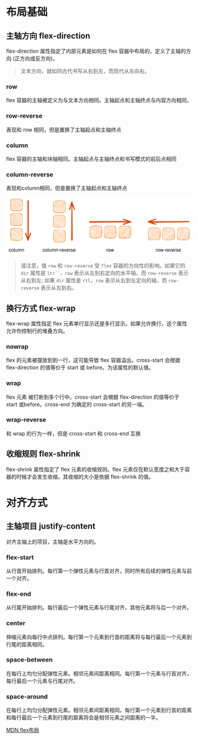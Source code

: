 # 布局基础

## 主轴方向 flex-direction
flex-direction 属性指定了内部元素是如何在 flex 容器中布局的，定义了主轴的方向 (正方向或反方向)。
> 文本方向，就如同古代书写从右到左，而现代从左向右。

### row

flex 容器的主轴被定义为与文本方向相同。主轴起点和主轴终点与内容方向相同。

### row-reverse

表现和 row 相同，但是置换了主轴起点和主轴终点

### column

flex 容器的主轴和块轴相同。主轴起点与主轴终点和书写模式的前后点相同

### column-reverse

表现和column相同，但是置换了主轴起点和主轴终点

![alt](../../assert/Excalidraw/%E5%B8%83%E5%B1%80/flex-dirction.excalidraw.svg)

> 请注意，值 `row` 和 `row-reverse` 受 `flex` 容器的方向性的影响。如果它的 `dir` 属性是 `ltr``，row` 表示从左到右定向的水平轴，而 `row-reverse` 表示从右到左; 如果 `dir` 属性是 `rtl`，`row` 表示从右到左定向的轴，而 `row-reverse` 表示从左到右。



## 换行方式 flex-wrap
flex-wrap 属性指定 flex 元素单行显示还是多行显示。如果允许换行，这个属性允许你控制行的堆叠方向。
### nowrap

flex 的元素被摆放到到一行，这可能导致 flex 容器溢出。cross-start 会根据 flex-direction 的值等价于 start 或 before。为该属性的默认值。

### wrap

flex 元素 被打断到多个行中。cross-start 会根据 flex-direction 的值等价于 start 或before。cross-end 为确定的 cross-start 的另一端。

### wrap-reverse

和 wrap 的行为一样，但是 cross-start 和 cross-end 互换

## 收缩规则 flex-shrink

flex-shrink 属性指定了 flex 元素的收缩规则。flex 元素仅在默认宽度之和大于容器的时候才会发生收缩，其收缩的大小是依据 flex-shrink 的值。

# 对齐方式 

## 主轴项目 justify-content

对齐主轴上的项目，主轴是水平方向的。

### flex-start
从行首开始排列。每行第一个弹性元素与行首对齐，同时所有后续的弹性元素与前一个对齐。

### flex-end
从行尾开始排列。每行最后一个弹性元素与行尾对齐，其他元素将与后一个对齐。

### center
伸缩元素向每行中点排列。每行第一个元素到行首的距离将与每行最后一个元素到行尾的距离相同。

### space-between
在每行上均匀分配弹性元素。相邻元素间距离相同。每行第一个元素与行首对齐，每行最后一个元素与行尾对齐。

### space-around
在每行上均匀分配弹性元素。相邻元素间距离相同。每行第一个元素到行首的距离和每行最后一个元素到行尾的距离将会是相邻元素之间距离的一半。

[](https://developer.mozilla.org/zh-CN/docs/Web/CSS/flex)
[MDN flex布局](https://developer.mozilla.org/zh-CN/docs/Web/CSS/CSS_Flexible_Box_Layout/Basic_Concepts_of_Flexbox)